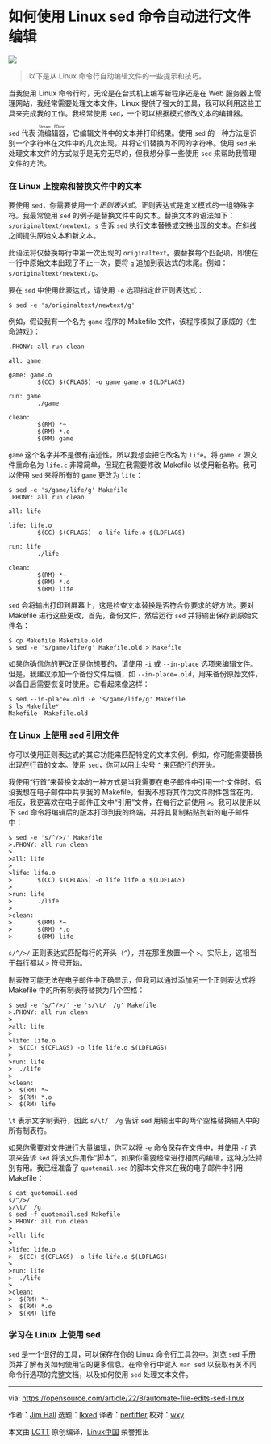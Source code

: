 [#]: subject: "How I use the Linux sed command to automate file edits"
[#]: via: "https://opensource.com/article/22/8/automate-file-edits-sed-linux"
[#]: author: "Jim Hall https://opensource.com/users/jim-hall"
[#]: collector: "lkxed"
[#]: translator: "perfiffer"
[#]: reviewer: "wxy"
[#]: publisher: "wxy"
[#]: url: "https://linux.cn/article-14938-1.html"

如何使用 Linux sed 命令自动进行文件编辑
======

![](https://img.linux.net.cn/data/attachment/album/202208/17/120535by5jfu5dovfesd56.jpg)

> 以下是从 Linux 命令行自动编辑文件的一些提示和技巧。

当我使用 Linux 命令行时，无论是在台式机上编写新程序还是在 Web 服务器上管理网站，我经常需要处理文本文件。Linux 提供了强大的工具，我可以利用这些工具来完成我的工作。我经常使用 `sed`，一个可以根据模式修改文本的编辑器。

`sed` 代表 <ruby>流编辑器<rt>Stream EDitor</rt></ruby>，它编辑文件中的文本并打印结果。使用 `sed` 的一种方法是识别一个字符串在文件中的几次出现，并将它们替换为不同的字符串。使用 `sed` 来处理文本文件的方式似乎是无穷无尽的，但我想分享一些使用 `sed` 来帮助我管理文件的方法。 

### 在 Linux 上搜索和替换文件中的文本

要使用 `sed`，你需要使用一个*正则表达式*。正则表达式是定义模式的一组特殊字符。我最常使用 `sed` 的例子是替换文件中的文本。替换文本的语法如下：`s/originaltext/newtext`。`s` 告诉 `sed` 执行文本替换或交换出现的文本。在斜线之间提供原始文本和新文本。

此语法将仅替换每行中第一次出现的 `originaltext`。要替换每个匹配项，即使在一行中原始文本出现了不止一次，要将 `g` 追加到表达式的末尾。例如：`s/originaltext/newtext/g`。

要在 `sed` 中使用此表达式，请使用 `-e` 选项指定此正则表达式：

```
$ sed -e 's/originaltext/newtext/g'
```

例如，假设我有一个名为 `game` 程序的 Makefile 文件，该程序模拟了康威的《生命游戏》：

```
.PHONY: all run clean

all: game

game: game.o
        $(CC) $(CFLAGS) -o game game.o $(LDFLAGS)

run: game
        ./game

clean:
        $(RM) *~
        $(RM) *.o
        $(RM) game
```

`game` 这个名字并不是很有描述性，所以我想会把它改名为 `life`。将 `game.c` 源文件重命名为 `life.c` 非常简单，但现在我需要修改 Makefile 以使用新名称。我可以使用 `sed` 来将所有的 `game` 更改为 `life`：

```
$ sed -e 's/game/life/g' Makefile
.PHONY: all run clean

all: life

life: life.o
        $(CC) $(CFLAGS) -o life life.o $(LDFLAGS)

run: life
        ./life

clean:
        $(RM) *~
        $(RM) *.o
        $(RM) life
```

`sed` 会将输出打印到屏幕上，这是检查文本替换是否符合你要求的好方法。要对 Makefile 进行这些更改，首先，备份文件，然后运行 `sed` 并将输出保存到原始文件名：

```
$ cp Makefile Makefile.old
$ sed -e 's/game/life/g' Makefile.old > Makefile
```

如果你确信你的更改正是你想要的，请使用 `-i` 或 `--in-place` 选项来编辑文件。但是，我建议添加一个备份文件后缀，如 `--in-place=.old`，用来备份原始文件，以备日后需要恢复时使用。它看起来像这样：

```
$ sed --in-place=.old -e 's/game/life/g' Makefile
$ ls Makefile*
Makefile  Makefile.old
```

### 在 Linux 上使用 sed 引用文件

你可以使用正则表达式的其它功能来匹配特定的文本实例。例如，你可能需要替换出现在行首的文本。使用 `sed`，你可以用上尖号 `^` 来匹配行的开头。

我使用“行首”来替换文本的一种方式是当我需要在电子邮件中引用一个文件时。假设我想在电子邮件中共享我的 Makefile，但我不想将其作为文件附件包含在内。相反，我更喜欢在电子邮件正文中“引用”文件，在每行之前使用 `>`。我可以使用以下 `sed` 命令将编辑后的版本打印到我的终端，并将其复制粘贴到新的电子邮件中：

```
$ sed -e 's/^/>/' Makefile
>.PHONY: all run clean
>
>all: life
>
>life: life.o
>       $(CC) $(CFLAGS) -o life life.o $(LDFLAGS)
>
>run: life
>       ./life
>
>clean:
>       $(RM) *~
>       $(RM) *.o
>       $(RM) life
```

`s/^/>/` 正则表达式匹配每行的开头（`^`），并在那里放置一个 `>`。实际上，这相当于每行都以 `>` 符号开始。

制表符可能无法在电子邮件中正确显示，但我可以通过添加另一个正则表达式将 Makefile 中的所有制表符替换为几个空格：

```
$ sed -e 's/^/>/' -e 's/\t/  /g' Makefile
>.PHONY: all run clean
>
>all: life
>
>life: life.o
>  $(CC) $(CFLAGS) -o life life.o $(LDFLAGS)
>
>run: life
>  ./life
>
>clean:
>  $(RM) *~
>  $(RM) *.o
>  $(RM) life
```

`\t` 表示文字制表符，因此 `s/\t/  /g` 告诉 `sed` 用输出中的两个空格替换输入中的所有制表符。

如果你需要对文件进行大量编辑，你可以将 `-e` 命令保存在文件中，并使用 `-f` 选项来告诉 `sed` 将该文件用作“脚本”。如果你需要经常进行相同的编辑，这种方法特别有用。我已经准备了 `quotemail.sed` 的脚本文件来在我的电子邮件中引用 Makefile：

```
$ cat quotemail.sed
s/^/>/
s/\t/  /g
$ sed -f quotemail.sed Makefile
>.PHONY: all run clean
>
>all: life
>
>life: life.o
>  $(CC) $(CFLAGS) -o life life.o $(LDFLAGS)
>
>run: life
>  ./life
>
>clean:
>  $(RM) *~
>  $(RM) *.o
>  $(RM) life
```

### 学习在 Linux 上使用 sed

`sed` 是一个很好的工具，可以保存在你的 Linux 命令行工具包中。浏览 `sed` 手册页并了解有关如何使用它的更多信息。在命令行中键入 `man sed` 以获取有关不同命令行选项的完整文档，以及如何使用 `sed` 处理文本文件。

--------------------------------------------------------------------------------

via: https://opensource.com/article/22/8/automate-file-edits-sed-linux

作者：[Jim Hall][a]
选题：[lkxed][b]
译者：[perfiffer](https://github.com/perfiffer)
校对：[wxy](https://github.com/wxy)

本文由 [LCTT](https://github.com/LCTT/TranslateProject) 原创编译，[Linux中国](https://linux.cn/) 荣誉推出

[a]: https://opensource.com/users/jim-hall
[b]: https://github.com/lkxed
[1]: https://opensource.com/sites/default/files/lead-images/features_solutions_command_data.png
